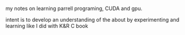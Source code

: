 my notes on learning parrell programing, CUDA and gpu.

intent is to develop an understanding of the about by experimenting and learning like I did with K&R C book
